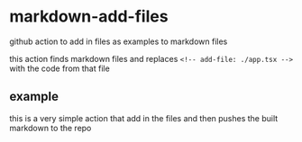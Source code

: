# markdown-add-files
github action to add in files as examples to markdown files 

this action finds markdown files and replaces `<!-- add-file: ./app.tsx -->` with the code from that file

## example 
this is a very simple action that add in the files and then pushes the built markdown to the repo

<!-- add-file: ./.github/workflows/md-builder.yml -->
